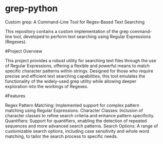 # grep-python
Custom grep: A Command-Line Tool for Regex-Based Text Searching 

This repository contains a custom implementation of the grep command-line tool, developed to perform text searching using Regular Expressions (Regexes).

#Project Overview

This project provides a robust utility for searching text files through the use of Regular Expressions, offering a flexible and powerful means to match specific character patterns within strings. Designed for those who require precise and efficient text searching capabilities, this tool emulates the functionality of the widely-used grep utility while allowing deeper exploration into the workings of Regexes.

#Features

Regex Pattern Matching: Implemented support for complex pattern matching using Regular Expressions.
Character Classes: Inclusion of character classes to refine search criteria and enhance pattern specificity.
Quantifiers: Support for quantifiers, enabling the detection of repeated sequences and more advanced search patterns.
Search Options: A range of customizable search options, including case sensitivity and whole word matching, to tailor the search process to specific needs.
